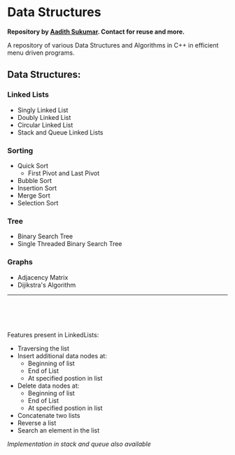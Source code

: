 # Data Structures

<b>Repository by <a href="https://www.github.com/aadi1011">Aadith Sukumar</a>. Contact for reuse and more.</b>

A repository of various Data Structures and Algorithms in C++ in efficient menu driven programs.

## Data Structures:
### Linked Lists
  - Singly Linked List
  - Doubly Linked List
  - Circular Linked List
  - Stack and Queue Linked Lists
  
### Sorting
  - Quick Sort
    - First Pivot and Last Pivot
  - Bubble Sort
  - Insertion Sort
  - Merge Sort
  - Selection Sort
    
### Tree
  - Binary Search Tree
  - Single Threaded Binary Search Tree
  
### Graphs
  - Adjacency Matrix
  - Dijikstra's Algorithm
 
 ---
<br><br><br><br>
    Features present in LinkedLists:
    <ul>
    <li>Traversing the list</li>
    <li>Insert additional data nodes at: <ul><li>Beginning of list</li><li>End of List</li><li>At specified postion in list</li></ul></li>
    <li>Delete data nodes at: <ul><li>Beginning of list</li><li>End of List</li><li>At specified postion in list</li></ul></li>
    <li>Concatenate two lists</li>
    <li>Reverse a list</li>
    <li>Search an element in the list</li>
    </ul>

<i>Implementation in stack and queue also available</i> 
